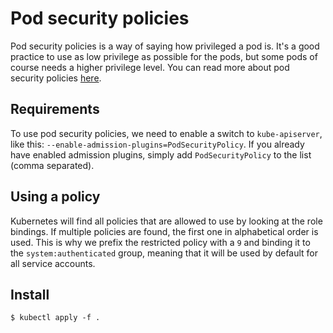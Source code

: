 # Pod security policies

Pod security policies is a way of saying how privileged a pod is. It's a good practice to use as low privilege as possible for the pods, but some pods of course needs a higher privilege level. You can read more about pod security policies [here](https://kubernetes.io/docs/concepts/policy/pod-security-policy/).


## Requirements

To use pod security policies, we need to enable a switch to `kube-apiserver`, like this: `--enable-admission-plugins=PodSecurityPolicy`. If you already have enabled admission plugins, simply add `PodSecurityPolicy` to the list (comma separated).


## Using a policy

Kubernetes will find all policies that are allowed to use by looking at the role bindings. If multiple policies are found, the first one in alphabetical order is used. This is why we prefix the restricted policy with a `9` and binding it to the `system:authenticated` group, meaning that it will be used by default for all service accounts.


## Install

```
$ kubectl apply -f .
```
